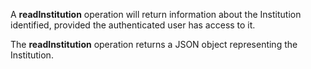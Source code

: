 A **readInstitution** operation will return information about the Institution identified, provided the authenticated user has access to it.

The **readInstitution** operation returns a JSON object representing the Institution.
